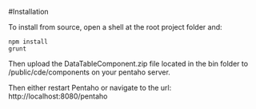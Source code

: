#Installation

To install from source, open a shell at the root project folder and:

```
npm install
grunt
```

Then upload the DataTableComponent.zip file located in the bin folder to /public/cde/components on your pentaho server.

Then either restart Pentaho or navigate to the url: http://localhost:8080/pentaho